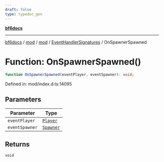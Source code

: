 ```yaml
---
draft: false
type: typedoc_gen
---
```


[**bf6docs**](../../../../_index.md)

***

[bf6docs](../../../../_index.md) / [mod](../../../_index.md) / [mod](../../_index.md) / [EventHandlerSignatures](../_index.md) / OnSpawnerSpawned

# Function: OnSpawnerSpawned()

```ts
function OnSpawnerSpawned(eventPlayer, eventSpawner): void;
```

Defined in: mod/index.d.ts:14095

## Parameters

| Parameter | Type |
| ------ | ------ |
| `eventPlayer` | [`Player`](../../Player/_index.md) |
| `eventSpawner` | [`Spawner`](../../Spawner/_index.md) |

## Returns

`void`
